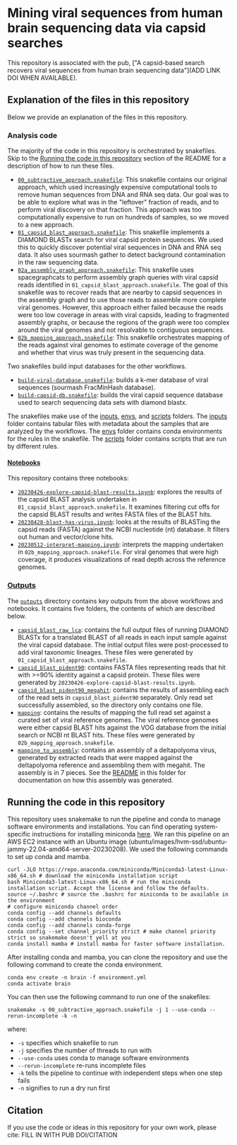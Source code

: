 # Mining viral sequences from human brain sequencing data via capsid searches

This repository is associated with the pub, ["A capsid-based search recovers viral sequences from human brain sequencing data"](ADD LINK DOI WHEN AVAILABLE).

## Explanation of the files in this repository

Below we provide an explanation of the files in this repository.

### Analysis code

The majority of the code in this repository is orchestrated by snakefiles.
Skip to the [Running the code in this repository](#running-the-code-in-this-repository) section of the README for a description of how to run these files.

* [`00_subtractive_approach.snakefile`](00_subtractive_approach.snakefile): This snakefile contains our original approach, which used increasingly expensive computational tools to remove human sequences from DNA and RNA seq data. Our goal was to be able to explore what was in the "leftover" fraction of reads, and to perform viral discovery on that fraction. This approach was too computationally expensive to run on hundreds of samples, so we moved to a new approach.
* [`01_capsid_blast_approach.snakefile`](01_capsid_blast_approach.snakefile): This snakefile implements a DIAMOND BLASTx search for viral capsid protein sequences. We used this to quickly discover potential viral sequences in DNA and RNA seq data. It also uses sourmash gather to detect background contamination in the raw sequencing data.
* [`02a_assembly_graph_approach.snakefile`](02a_assembly_graph_approach.snakefile): This snakefile uses spacegraphcats to perform assembly graph queries with viral capsid reads identified in `01_capsid_blast_approach.snakefile`. The goal of this snakefile was to recover reads that are nearby to capsid sequences in the assembly graph and to use those reads to assemble more complete viral genomes. However, this approach either failed because the reads were too low coverage in areas with viral capsids, leading to fragmented assembly graphs, or because the regions of the graph were too complex around the viral genomes and not resolvable to contiguous sequences. 
* [`02b_mapping_approach.snakefile`](02b_mapping_approach.snakefile): This snakefile orchestrates mapping of the reads against viral genomes to estimate coverage of the genome and whether that virus was truly present in the sequencing data.

Two snakefiles build input databases for the other workflows.
* [`build-viral-database.snakefile`](./build-viral-database.snakefile): builds a k-mer database of viral sequences (sourmash FracMinHash database).
* [`build-capsid-db.snakefile`](./build-capsid-db.snakefile): builds the viral capsid sequence database used to search sequencing data sets with diamond blastx.

The snakefiles make use of the [inputs](./inputs), [envs](./envs), and [scripts](./scripts) folders.
The [inputs](./inputs) folder contains tabular files with metadata about the samples that are analyzed by the workflows.
The [envs](./envs) folder contains conda environments for the rules in the snakefile.
The [scripts](./scripts) folder contains scripts that are run by different rules. 

#### [Notebooks](./notebooks)

This repository contains three notebooks:

* [`20230426-explore-capsid-blast-results.ipynb`](./notebooks/20230426-explore-capsid-blast-results.ipynb): explores the results of the capsid BLAST analysis undertaken in `01_capsid_blast_approach.snakefile`. It examines filtering cut offs for the capsid BLAST results and writes FASTA files of the BLAST hits.
* [`20230428-blast-has-virus.ipynb`](./notebooks/20230428-blast-has-virus.ipynb): looks at the results of BLASTing the capsid reads (FASTA) against the NCBI nucleotide (nt) database. It filters out human and vector/clone hits.
* [`20230512-interpret-mapping.ipynb`](./notebooks/20230512-interpret-mapping.ipynb): interprets the mapping undertaken in `02b_mapping_approach.snakefile`. For viral genomes that were high coverage, it produces visualizations of read depth across the reference genomes.

### [Outputs](./outputs)

The [`outputs`](./outputs) directory contains key outputs from the above workflows and notebooks.
It contains five folders, the contents of which are described below.

* [`capsid_blast_raw_lca`](./outputs/capsid_blast_raw_lca): contains the full output files of running DIAMOND BLASTx for a translated BLAST of all reads in each input sample against the viral capsid database. The initial output files were post-processed to add viral taxonomic lineages. These files were generated by `01_capsid_blast_approach.snakefile`. 
* [`capsid_blast_pident90`](./outputs/capsid_blast_pident90): contains FASTA files representing reads that hit with >=90% identity against a capsid protein. These files were generated by `20230426-explore-capsid-blast-results.ipynb`.
* [`capsid_blast_pident90_megahit`](./outputs/capsid_blast_pident90_megahit): contains the results of assembling each of the read sets in `capsid_blast_pident90` separately. Only read set successfully assembled, so the directory only contains one file.
* [`mapping`](./outputs/mapping): contains the results of mapping the full read set against a curated set of viral reference genomes. The viral reference genomes were either capsid BLAST hits against the VOG database from the initial search or NCBI nt BLAST hits. These files were generated by `02b_mapping_approach.snakefile`.
* [`mapping_to_assembly`](./outputs/mapping_to_assembly): contains an assembly of a deltapolyoma virus, generated by extracted reads that were mapped against the deltapolyoma reference and assembling them with megahit. The assembly is in 7 pieces. See the [README](./outputs/mapping_to_assembly/README.md) in this folder for documentation on how this assembly was generated.

## Running the code in this repository

This repository uses snakemake to run the pipeline and conda to manage software environments and installations.
You can find operating system-specific instructions for installing miniconda [here](https://docs.conda.io/en/latest/miniconda.html).
We ran this pipeline on an AWS EC2 instance with an Ubuntu image (ubuntu/images/hvm-ssd/ubuntu-jammy-22.04-amd64-server-20230208).
We used the following commands to set up conda and mamba.

```
curl -JLO https://repo.anaconda.com/miniconda/Miniconda3-latest-Linux-x86_64.sh # download the miniconda installation script
bash Miniconda3-latest-Linux-x86_64.sh # run the miniconda installation script. Accept the license and follow the defaults.
source ~/.bashrc # source the .bashrc for miniconda to be available in the environment
# configure miniconda channel order
conda config --add channels defaults
conda config --add channels bioconda
conda config --add channels conda-forge
conda config --set channel_priority strict # make channel priority strict so snakemake doesn't yell at you
conda install mamba # install mamba for faster software installation.
```

After installing conda and mamba, you can clone the repository and use the following command to create the conda environment.
```
conda env create -n brain -f environment.yml
conda activate brain
```

You can then use the following command to run one of the snakefiles:

```
snakemake -s 00_subtractive_approach.snakefile -j 1 --use-conda --rerun-incomplete -k -n
```

where:
* `-s` specifies which snakefile to run 
* `-j` specifies the number of threads to run with
* `--use-conda` uses conda to manage software environments
* `--rerun-incomplete` re-runs incomplete files
* `-k` tells the pipeline to continue with independent steps when one step fails
* `-n` signifies to run a dry run first

## Citation

If you use the code or ideas in this repository for your own work, please cite:
FILL IN WITH PUB DOI/CITATION
